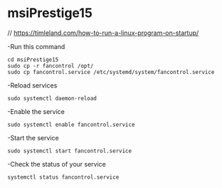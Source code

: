 # msiPrestige15


// https://timleland.com/how-to-run-a-linux-program-on-startup/



-Run this command
```
cd msiPrestige15
sudo cp -r fancontrol /opt/
sudo cp fancontrol.service /etc/systemd/system/fancontrol.service
```

-Reload services
```
sudo systemctl daemon-reload
```
-Enable the service
```
sudo systemctl enable fancontrol.service
```
-Start the service
```
sudo systemctl start fancontrol.service
```
-Check the status of your service
```
systemctl status fancontrol.service
```
